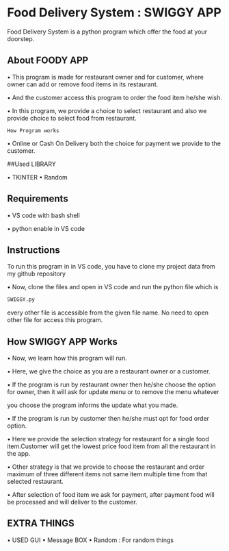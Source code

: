 # Food Delivery System : SWIGGY APP

Food Delivery System is a python program which offer the food at your doorstep.

## About FOODY APP

• This program is made for restaurant owner and for customer, where owner can add or remove food items in its restaurant.

• And the customer access this program to order the food item he/she wish.

• In this program, we provide a choice to select restaurant and also we provide choice to select food from restaurant.

```
How Program works
```
• Online or Cash On Delivery both the choice for payment we provide to the customer.

##Used LIBRARY

•  TKINTER 
•  Random




## Requirements
• VS code with bash shell

• python enable in VS code


## Instructions 
To run this program in in VS code, you have to clone my project data from my github repository 

• Now, clone the files and open in VS code and run the python file which is
```bash
SWIGGY.py 
```
every other file is accessible from the given file name. No need to open other file for access this program.

## How SWIGGY APP Works 

• Now, we learn how this program will run. 

• Here, we give the choice as you are a restaurant owner or a customer.

• If the program is run by restaurant owner then he/she choose the option for owner, then it will ask for update menu or to remove the menu whatever 

you choose the program informs the update what you made.

• If the program is run by customer then he/she must opt for food order option. 

• Here we provide the selection strategy for restaurant for a single food item.Customer will get the lowest price food item from all the restaurant in the app.

• Other strategy is that we provide to choose the restaurant and order maximum of three different items not same item multiple time from that selected restaurant.

• After selection of food item we ask for payment, after payment food will be processed and will deliver to the customer.

## EXTRA THINGS
• USED GUI
• Message BOX
• Random : For random things
